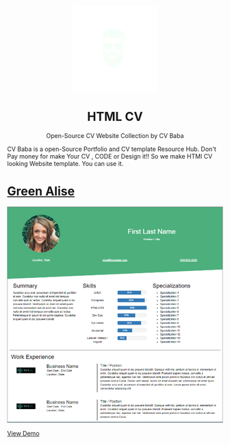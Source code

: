 <p align="center">
  <img width="200" src="./favicon.png" alt="Hellow World">
  
  <h1 align="center">HTML CV</h1>
  <p align="center"> Open-Source CV Website Collection by CV Baba</p>
</p> 

CV Baba is a open-Source Portfolio and CV template Resource Hub. Don't Pay money for make Your CV , CODE or Design  it!! So we make HTMl CV looking Website template. You can use it. 


# [Green Alise](https://naemazam.github.io/Html-CV/green%20alise/index.html)

![](./green%20alise/greenalise.PNG)

[View Demo](https://naemazam.github.io/Html-CV/green%20alise/index.html)

